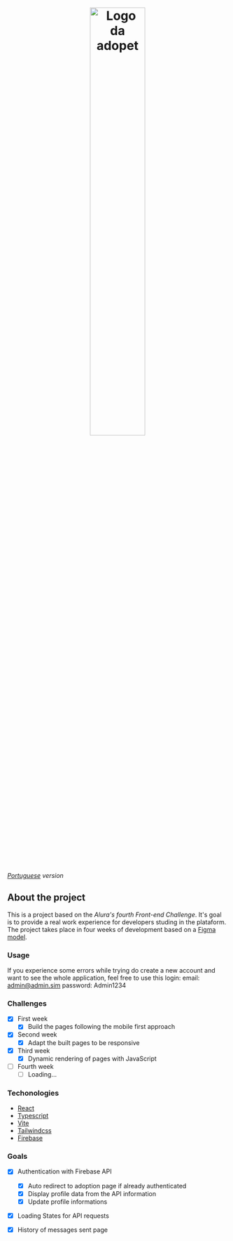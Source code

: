 <h1 align="center">
  <img src="https://ik.imagekit.io/698xlahbaqz/Logos-03_vdyCkQ9Bw.png?ik-sdk-version=javascript-1.4.3&updatedAt=1657315716722" alt="Logo da adopet" width="50%" />
</h1>

*[Portuguese](/README-pt.md) version*

## About the project

This is a project based on the *Alura's fourth Front-end Challenge*. It's goal is to provide a real work experience for developers studing in the plataform.
The project takes place in four weeks of development based on a [Figma model](https://www.figma.com/file/TlfkDoIu8uyjZNla1T8TpH/Challenge---Adopet).

### Usage

If you experience some errors while trying do create a new account and want to see the whole application, feel free to use this login: email: admin@admin.sim password: Admin1234

### Challenges

- [X] First week
  - [X] Build the pages following the mobile first approach
- [X] Second week
  - [X] Adapt the built pages to be responsive
- [X] Third week
  - [X] Dynamic rendering of pages with JavaScript
- [ ] Fourth week
  - [ ] Loading...

### Techonologies

- [React](https://reactjs.org/)
- [Typescript](https://www.typescriptlang.org/)
- [Vite](https://vitejs.dev/)
- [Tailwindcss](https://tailwindcss.com/)
- [Firebase](https://firebase.google.com/)

### Goals

- [X] Authentication with Firebase API
  - [X] Auto redirect to adoption page if already authenticated
  - [X] Display profile data from the API information
  - [X] Update profile informations

- [X] Loading States for API requests

- [X] History of messages sent page

